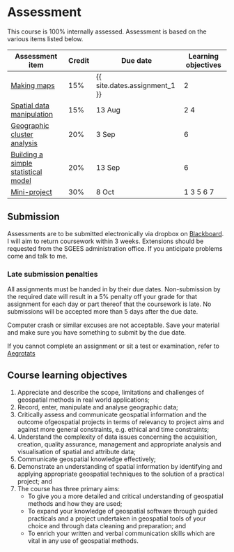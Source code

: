 # Assessment
This course is 100% internally assessed.  Assessment is based on the various items listed below.

Assessment item | Credit | Due date | Learning objectives
 -- | -- | -- | --
[Making maps](labs/week-03 "lab materials") | 15% | {{ site.dates.assignment_1 }} | 2
[Spatial data manipulation](labs/week-04 "lab materials") | 15% | 13 Aug | 2 4
[Geographic cluster analysis](labs/week-05 "lab materials") | 20% | 3 Sep | 6
[Building a simple statistical model](labs/week-07 "lab materials") | 20% | 13 Sep | 6
[Mini-project](labs/mini-project "More on the mini-project") | 30% | 8 Oct | 1 3 5 6 7

## Submission
Assessments are to be submitted electronically via dropbox on [Blackboard](https://blackboard.vuw.ac.nz "VUW Blackboard"). I will aim to return coursework within 3 weeks. Extensions should be requested from the SGEES administration office. If you anticipate problems come and talk to me.

### Late submission penalties
All assignments must be handed in by their due dates. Non-submission  by the required date will result in a 5% penalty  off your grade for that assignment for each day or part thereof that the coursework is late.  No submissions will be accepted more than 5 days after the due date.

Computer crash or similar excuses are not acceptable. Save your material and make sure you have something to submit by the due date.

If you cannot complete an assignment or sit a test or examination, refer to [Aegrotats](https://www.victoria.ac.nz/home/study/exams-and-assessments/aegrotat "About aegrotats")

## Course learning objectives
1. Appreciate and describe the scope, limitations and challenges of geospatial methods in real world applications;
2. Record, enter, manipulate and analyse geographic data;
3. Critically assess and communicate geospatial information and the outcome ofgeospatial projects in terms of relevancy to project aims and against more general constraints, e.g. ethical and time constraints;
4. Understand the complexity of data issues concerning the acquisition, creation, quality assurance, management and appropriate analysis and visualisation of spatial and attribute data;
5. Communicate geospatial knowledge effectively;
6. Demonstrate an understanding of spatial information by identifying and applying appropriate geospatial techniques to the solution of a practical project; and
7. The course has three primary aims:
    + To give you a more detailed and critical understanding of geospatial methods and how they are used;
    + To expand your knowledge of geospatial software through guided practicals and a project undertaken in geospatial tools of your choice and through data cleaning and preparation; and
    + To enrich your written and verbal communication skills which are vital in any use of geospatial methods.
